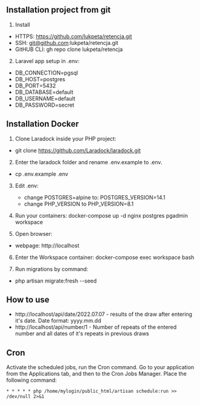 ## Installation project from git

1. Install
- HTTPS: https://github.com/lukpeta/retencja.git
- SSH: git@github.com:lukpeta/retencja.git
- GitHUB CLI: gh repo clone lukpeta/retencja

2. Laravel app setup in .env:

- DB_CONNECTION=pgsql
- DB_HOST=postgres
- DB_PORT=5432
- DB_DATABASE=default
- DB_USERNAME=default
- DB_PASSWORD=secret


## Installation Docker

1. Clone Laradock inside your PHP project:
- git clone https://github.com/Laradock/laradock.git

2. Enter the laradock folder and rename .env.example to .env.
- cp .env.example .env

3. Edit .env:
   - change POSTGRES=alpine to: POSTGRES_VERSION=14.1
   - change PHP_VERSION to PHP_VERSION=8.1

4. Run your containers:
   docker-compose up -d nginx postgres pgadmin  workspace

5. Open browser:
- webpage:  http://localhost

6. Enter the Workspace container:
   docker-compose exec workspace bash

7. Run migrations by command:
- php artisan migrate:fresh --seed

## How to use

- http://localhost/api/date/2022.07.07 -  results of the draw after entering it's date. Date format: yyyy.mm.dd
- http://localhost/api/number/1 - Number of repeats of the entered number and all dates of it's repeats in previous draws


## Cron
Activate the scheduled jobs, run the Cron command. Go to your application from the Applications tab, and then to the Cron Jobs Manager.
Place the following command:

    * * * * * php /home/mylogin/public_html/artisan schedule:run >> /dev/null 2>&1
